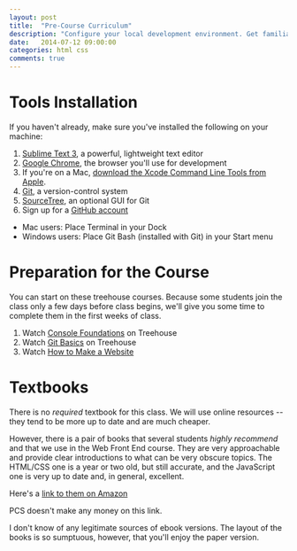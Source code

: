 ```yaml
---
layout: post
title:  "Pre-Course Curriculum"
description: "Configure your local development environment. Get familiar with the basics of HTML, CSS, and the command line."
date:   2014-07-12 09:00:00
categories: html css
comments: true
---
```


Tools Installation
===================

If you haven't already, make sure you've installed the following on your machine:

1. [Sublime Text 3][st3], a powerful, lightweight text editor
2. [Google Chrome][chrome], the browser you'll use for development
3. If you're on a Mac, [download the Xcode Command Line Tools from Apple][xcode].
4. [Git][git], a version-control system 
5. [SourceTree][sourcetree], an optional GUI for Git
6. Sign up for a [GitHub account][github]
 
[st3]: http://www.sublimetext.com/3
[chrome]: http://www.google.com/chrome/browser
[xcode]: http://osxdaily.com/2014/02/12/install-command-line-tools-mac-os-x/
[git]: http://git-scm.com/downloads
[sourcetree]: http://www.sourcetreeapp.com/download
[github]: http://github.com

* Mac users: Place Terminal in your Dock
* Windows users: Place Git Bash (installed with Git) in your Start menu 


<!-- Setting up Terminal (Macs)


Copy and paste the following into Terminal:

{% highlight text %}
ln -s "/Applications/Sublime Text.app/Contents/SharedSupport/bin/subl" ~/usr/local/bin/subl
echo "export EDITOR='subl -w'" >> ~/.bash_profile
source ~/.bash_profile
{% endhighlight %}

The first line will allow you to open Sublime Text from the command line by issuing `subl`. The second will make ST your default command-line text editor. -->



Preparation for the Course
=========================

You can start on these treehouse courses. Because some students join the class only a few days before class begins, we'll give you some time to complete them in the first weeks of class.

1. Watch [Console Foundations](http://teamtreehouse.com/library/console-foundations-2) on Treehouse
1. Watch [Git Basics](http://teamtreehouse.com/library/git-basics) on Treehouse
1. Watch [How to Make a Website](http://teamtreehouse.com/library/how-to-make-a-website)

Textbooks
=========

There is no *required* textbook for this class.  We will use online resources -- they tend to be more up to date and are much cheaper. 

However, there is a pair of books that several students *highly recommend* and that we use in the Web Front End course. They are very approachable and provide clear introductions to what can be very obscure topics. The HTML/CSS one is a year or two old, but still accurate, and the JavaScript one is very up to date and, in general, excellent. 

Here's a [link to them on Amazon](http://www.amazon.com/Web-Design-HTML-JavaScript-jQuery/dp/1118907442/ref=asap_B001IR3Q7I_1_1?s=books&ie=UTF8&qid=1415837047&sr=1-1)

PCS doesn't make any money on this link.

I don't know of any legitimate sources of ebook versions. The layout of the books is so sumptuous, however, that you'll enjoy the paper version.

<!-- 
Prep work
==========
1. Possible: sections of [Dive Into HTML5](http://diveintohtml5.info) (est: 5 hrs) 
2. Read [Learn to Code HTML & CSS](http://learn.shayhowe.com/html-css/) (est: 5 hours)

Pre-Course Assessment
======================

Before the first class meeting, complete the pre-course assessment. <br><br>

The assessment is meant primarily as a diagnostic to help the instructional staff see what areas we need to focus on during our in-person meetings.
-->
